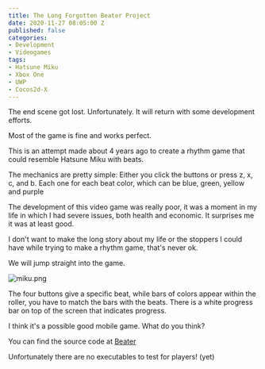 ```yaml
---
title: The Long Forgotten Beater Project
date: 2020-11-27 08:05:00 Z
published: false
categories:
- Development
- Videogames
tags:
- Hatsune Miku
- Xbox One
- UWP
- Cocos2d-X
---
```


The end scene got lost. Unfortunately. It will return with some development efforts.

Most of the game is fine and works perfect.

This is an attempt made about 4 years ago to create a rhythm game that could resemble Hatsune Miku with beats. 

The mechanics are pretty simple: 
    Either you click the buttons or press z, x, c, and b.
    Each one for each beat color, which can be blue, green, yellow and 
    purple

The development of this video game was really poor, it was a moment in my life in which I had severe issues, both health and economic. It surprises me it was at least good. 

I don't want to make the long story about my life or the stoppers I could have while trying to make a rhythm game, that's never ok. 

We will jump straight into the game.

![miku.png](/uploads/miku.png)

The four buttons give a specific beat, while bars of colors appear within the roller, you have to match the bars with the beats. There is a white progress bar on top of the screen that indicates progress.

I think it's a possible good mobile game. What do you think?

You can find the source code at [Beater](https://github.com/greentwip/beater)

Unfortunately there are no executables to test for players! (yet)